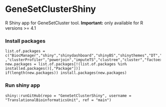 # GeneSetClusterShiny
R Shiny app for GeneSetCluster tool. **Important:** only available for R versions >= 4.1

### Install packages
```
list.of.packages = c("BiocManager","shiny","shinydashboard","shinyBS","shinythemes","DT","ggplot2","htmltools","shinyjs","ggnewscale","ggtree","GO.db","reshape2"
,"clusterProfiler","powerjoin","imputeTS","clustree","cluster","factoextra","GGally","shinyWidgets","org.Hs.eg.db","org.Mm.eg.db","dplyr","limma","stringr","shinyalert","jsonlite","doParallel","parallel","httr","utils","readxl","pbapply","RColorBrewer","patchwork","gridExtra","pheatmap","ggplotify","cowplot","simplifyEnrichment","GetoptLong","ggwordcloud","ComplexHeatmap","colorRamp2")
new.packages = list.of.packages[!(list.of.packages %in% installed.packages()[,"Package"])]
if(length(new.packages)) install.packages(new.packages)
```

### Run shiny app
```
shiny::runGitHub(repo = "GeneSetClusterShiny", username = "TranslationalBioinformaticsUnit", ref = "main")
```
